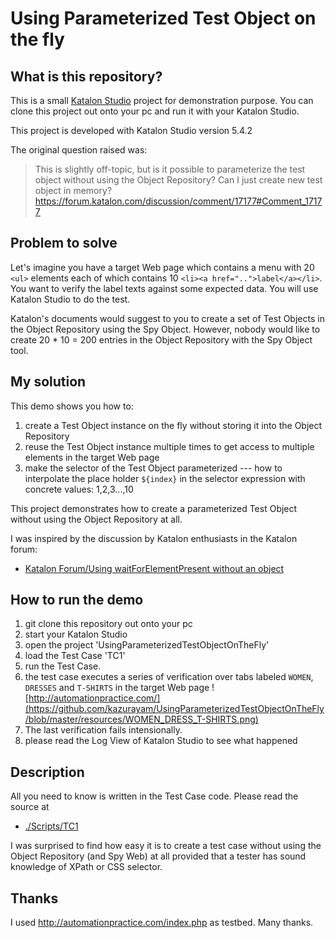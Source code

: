Using Parameterized Test Object on the fly
==========================================

## What is this repository?

This is a small [Katalon Studio](https://www.katalon.com/) project for demonstration purpose. You can clone this project out onto your pc
and run it with your Katalon Studio.

This project is developed with Katalon Studio version 5.4.2

The original question raised was:

>This is slightly off-topic, but is it possible to parameterize the test object without using the Object Repository?
Can I just create new test object in memory?
>https://forum.katalon.com/discussion/comment/17177#Comment_17177

## Problem to solve

Let's imagine you have a target Web page which contains a menu with 20 `<ul>` elements each of which contains 10 `<li><a href="..">label</a></li>`. You want to verify the label texts against some expected data. You will use Katalon Studio to do the test.

Katalon's documents would suggest to you to create a set of Test Objects in the Object Repository using the Spy Object. However, nobody would like to  create 20 * 10 = 200 entries in the Object Repository with the Spy Object tool.

## My solution

This demo shows you how to:

1. create a Test Object instance on the fly without storing it into the Object Repository
2. reuse the Test Object instance multiple times to get access to multiple elements in the target Web page
3. make the selector of the Test Object parameterized --- how to interpolate the place holder `${index}` in the selector expression with concrete values: 1,2,3...,10

This project demonstrates how to create a parameterized Test Object without using the Object Repository at all.

I was inspired by the discussion by Katalon enthusiasts in the Katalon forum:
- [Katalon Forum/Using waitForElementPresent without an object]( https://forum.katalon.com/discussion/5852/using-waitforelementpresent-without-an-object)

## How to run the demo

1. git clone this repository out onto your pc
2. start your Katalon Studio
3. open the project 'UsingParameterizedTestObjectOnTheFly'
4. load the Test Case 'TC1'
5. run the Test Case.
6. the test case executes a series of verification over tabs labeled `WOMEN`, `DRESSES` and `T-SHIRTS` in the target Web page  ![http://automationpractice.com/](https://github.com/kazurayam/UsingParameterizedTestObjectOnTheFly/blob/master/resources/WOMEN_DRESS_T-SHIRTS.png)
7. The last verification fails  intensionally.
8. please read the Log View of Katalon Studio to see what happened

## Description

All you need to know is written in the Test Case code. Please read the source at
- [./Scripts/TC1](https://github.com/kazurayam/UsingParameterizedTestObjectOnTheFly/blob/master/Scripts/TC1/Script1529021746181.groovy)

I was surprised to find how easy it is to create a test case without using the Object Repository (and Spy Web) at all provided that a tester has sound knowledge of XPath or CSS selector.

## Thanks

I used http://automationpractice.com/index.php as testbed. Many thanks.
